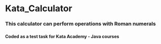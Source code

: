# Kata_Calculator
<h3> This calculator сan perform operations with Roman numerals<h3>
<h4> Coded as a test task for Kata Academy - Java courses <h4>
